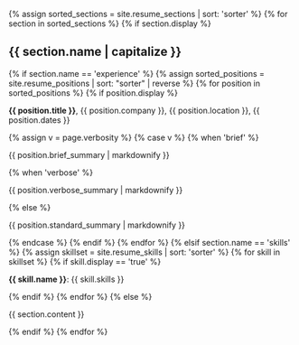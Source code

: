 {% assign sorted_sections = site.resume_sections | sort: 'sorter' %}
{% for section in sorted_sections %}
  {% if section.display %}
    <h2>{{ section.name | capitalize }}</h2>
  {% if section.name == 'experience' %}
      {% assign sorted_positions = site.resume_positions | sort: "sorter" | reverse %}
      {% for position in sorted_positions %}
        {% if position.display %}
          <p><strong>{{ position.title }}</strong>, {{ position.company }}, {{ position.location }}, {{ position.dates }}</p>
          {% assign v = page.verbosity %}
          {% case v %}
            {% when 'brief' %}
              <p>{{ position.brief_summary | markdownify }}</p>
            {% when 'verbose' %}
              <p>{{ position.verbose_summary | markdownify }}</p>
            {% else %}
              <p>{{ position.standard_summary | markdownify }}</p>
          {% endcase %}
        {% endif %}
      {% endfor %}
  {% elsif section.name == 'skills' %}
    {% assign skillset = site.resume_skills | sort: 'sorter' %}
      {% for skill in skillset %}
        {% if skill.display == 'true' %}
          <p><strong>{{ skill.name }}</strong>: {{ skill.skills }}</p>
        {% endif %}
      {% endfor %}
  {% else %}
    <p>{{ section.content }}</p>
  {% endif %}
{% endfor %}
